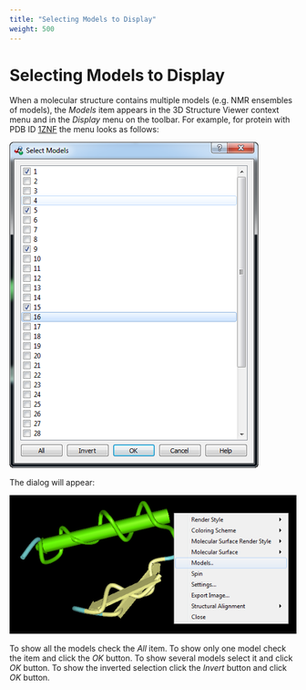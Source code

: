 ```yaml
---
title: "Selecting Models to Display"
weight: 500
---
```



# Selecting Models to Display

When a molecular structure contains multiple models (e.g. NMR ensembles of models), the _Models_ item appears in the 3D Structure Viewer context menu and in the _Display_ menu on the toolbar. For example, for protein with PDB ID [1ZNF](http://www.rcsb.org/pdb/explore/explore.do?structureId=1znf) the menu looks as follows:


![](/images/65929544/65929545.png)

The dialog will appear:


![](/images/65929544/65929546.png)

To show all the models check the _All_ item. To show only one model check the item and click the _OK_ button. To show several models select it and click _OK_ button. To show the inverted selection click the _Invert_ button and click _OK_ button.
